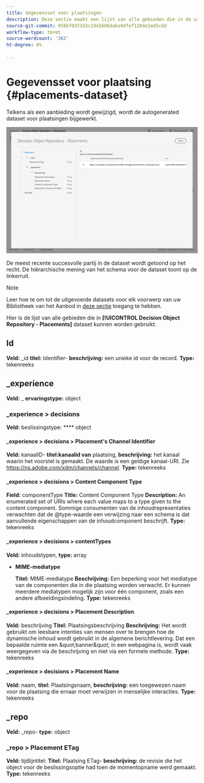 ```yaml
---
title: Gegevensset voor plaatsingen
description: Deze sectie maakt een lijst van alle gebieden die in de uitgevoerde dataset voor plaatsingen worden gebruikt.
source-git-commit: 958bf03f3d3c2dd1606daba9dfef1284e2ed5cdd
workflow-type: tm+mt
source-wordcount: '362'
ht-degree: 0%

---
```


# Gegevensset voor plaatsing {#placements-dataset}

Telkens als een aanbieding wordt gewijzigd, wordt de autogenerated dataset voor plaatsingen bijgewerkt.

![](../../assets/dataset-placements.png)

De meest recente succesvolle partij in de dataset wordt getoond op het recht. De hiërarchische mening van het schema voor de dataset toont op de linkerruit.

>[!NOTE]
>
>Leer hoe te om tot de uitgevoerde datasets voor elk voorwerp van uw Bibliotheek van het Aanbod in [deze sectie](../export-catalog/access-dataset.md) toegang te hebben.

Hier is de lijst van alle gebieden die in **[!UICONTROL Decision Object Repository - Placements]** dataset kunnen worden gebruikt.

<!--A placement describes a location or place in a personalized message. It is used to set technical constraints for content that the personalization decision supplies. The placement also represents a request to produce certain types of metrics when an experience event is produced where this placement is involved. For instance, the placement facilitates a personalized clickable image inside an email shown to an end-user. The placement may for instance request from the assembled experience that the click on its image gets reported in an experience event with a metric https://ns.adobe.com/xdm/data/metrics/web/linkclicks and a reference to this placement.-->

## Id

**Veld:** _id 
**titel:** Identifier-
**beschrijving:** een unieke id voor de record.
**Type:** tekenreeks

## _experience

**Veld:** _
**ervaringstype:** object

### _experience > decisions

**Veld:** beslissingstype:
**** object

#### _experience > decisions > Placement&#39;s Channel Identifier

**Veld:** kanaalID-
**titel:kanaalid van** plaatsing, 
**beschrijving:** het kanaal waarin het voorstel is gemaakt. De waarde is een geldige kanaal-URI. Zie https://ns.adobe.com/xdm/channels/channel.
**Type:** tekenreeks

#### _experience > decisions > Content Component Type

**Field:** componentType 
**Title:** Content Component Type 
**Description:** An enumerated set of URIs where each value maps to a type given to the content component. Sommige consumenten van de inhoudrepresentaties verwachten dat de @type-waarde een verwijzing naar een schema is dat aanvullende eigenschappen van de inhoudcomponent beschrijft.
**Type:** tekenreeks

#### _experience > decisions > contentTypes

**Veld:** inhoudstypen, 
**type:** array

* **MIME-mediatype**

   **Titel:** MIME-mediatype
   **Beschrijving:** Een beperking voor het mediatype van de componenten die in die plaatsing worden verwacht. Er kunnen meerdere mediatypen mogelijk zijn voor één component, zoals een andere afbeeldingsindeling.
   **Type:** tekenreeks

#### _experience > decisions > Placement Description

**Veld:** beschrijving 
**Titel:** Plaatsingsbeschrijving 
**Beschrijving:** Het wordt gebruikt om leesbare intenties van mensen over te brengen hoe de dynamische inhoud wordt gebruikt in de algemene berichtlevering. Dat een bepaalde ruimte een \&quot;banner\&quot; in een webpagina is, wordt vaak weergegeven via de beschrijving en niet via een formele methode.
**Type:** tekenreeks

#### _experience > decisions > Placement Name

**Veld:** naam, 
**titel:** Plaatsingsnaam, 
**beschrijving:** een toegewezen naam voor de plaatsing die ernaar moet verwijzen in menselijke interacties.
**Type:** tekenreeks

## _repo

**Veld:** _repo-
**type:** object

### _repo > Placement ETag

**Veld:** tijdlijntitel:
**Titel:** Plaatsing ETag-
**beschrijving:** de revisie die het object voor de beslissingsoptie had toen de momentopname werd gemaakt.
**Type:** tekenreeks
